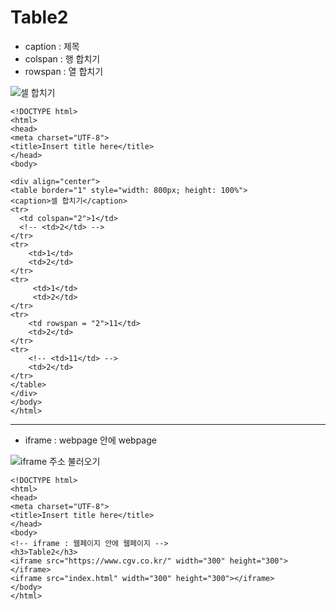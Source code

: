 Table2
======================
* caption : 제목
* colspan : 행 합치기
* rowspan : 열 합치기



![셀 합치기](https://user-images.githubusercontent.com/31100061/86728069-09fd9680-c067-11ea-9645-05c832d23d40.jpg)

    <!DOCTYPE html>
    <html>
    <head>
    <meta charset="UTF-8">
    <title>Insert title here</title>
    </head>
    <body>

    <div align="center">
    <table border="1" style="width: 800px; height: 100%">
    <caption>셀 합치기</caption>
    <tr>
	  <td colspan="2">1</td>
	  <!-- <td>2</td> -->
    </tr>
    <tr>
	    <td>1</td>
	    <td>2</td>
    </tr>
    <tr>
	     <td>1</td>
	     <td>2</td>
    </tr>
    <tr>
	    <td rowspan = "2">11</td>
	    <td>2</td>
    </tr>
    <tr>
	    <!-- <td>11</td> -->	
	    <td>2</td>
    </tr>
    </table>
    </div>
    </body>
    </html>


-----------------
* iframe : webpage 안에 webpage


![iframe 주소 불러오기](https://user-images.githubusercontent.com/31100061/86728072-0bc75a00-c067-11ea-82a6-598dabba3a28.jpg)



    <!DOCTYPE html>
    <html>
    <head>
    <meta charset="UTF-8">
    <title>Insert title here</title>
    </head>
    <body>
    <!-- iframe : 웹페이지 안에 웹페이지 -->
    <h3>Table2</h3>
    <iframe src="https://www.cgv.co.kr/" width="300" height="300"></iframe>
    <iframe src="index.html" width="300" height="300"></iframe>
    </body>
    </html>

